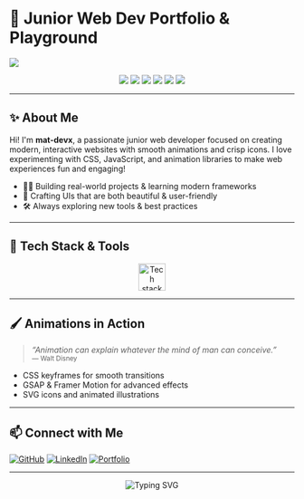# 🚀 Junior Web Dev Portfolio & Playground

![ ](https://capsule-render.vercel.app/api?type=waving&color=gradient&height=180&section=header&text=mat-devx%20Web%20Dev&fontSize=38&fontAlignY=30&desc=Modern%20Web%20Experiments%20with%20Animations%20%26%20Icons&descAlignY=60)

<p align="center">
  <img src="https://img.shields.io/badge/HTML5-E34F26?style=for-the-badge&logo=html5&logoColor=white"/>
  <img src="https://img.shields.io/badge/CSS3-1572B6?style=for-the-badge&logo=css3&logoColor=white"/>
  <img src="https://img.shields.io/badge/JavaScript-F7DF1E?style=for-the-badge&logo=javascript&logoColor=black"/>
    <img src="https://img.shields.io/badge/Laravel-FF2D20?style=for-the-badge&logo=laravel&logoColor=white"/>
  <img src="https://img.shields.io/badge/C%23-239120?style=for-the-badge&logo=c-sharp&logoColor=white"/>
  <img src="https://img.shields.io/badge/VSCode-007ACC?style=for-the-badge&logo=visual-studio-code&logoColor=white"/>
</p>

---

## ✨ About Me

Hi! I'm **mat-devx**, a passionate junior web developer focused on creating modern, interactive websites with smooth animations and crisp icons. I love experimenting with CSS, JavaScript, and animation libraries to make web experiences fun and engaging!

- 🧑‍💻 Building real-world projects & learning modern frameworks
- 🎨 Crafting UIs that are both beautiful & user-friendly
 - 🛠️ Always exploring new tools & best practices

---
 
## 🔧 Tech Stack & Tools

<div align="center">
  <img src="https://skillicons.dev/icons?i=html,css,js,react,git,framer,laravel,cs,vscode" alt="Tech stack" height="48"/>
</div>

---

## 🖌️ Animations in Action

> _“Animation can explain whatever the mind of man can conceive.”_  
> <sub>— Walt Disney</sub>

- CSS keyframes for smooth transitions
- GSAP & Framer Motion for advanced effects
- SVG icons and animated illustrations

---

## 📫 Connect with Me

[![GitHub](https://img.shields.io/badge/GitHub-mat--devx-181717?style=flat-square&logo=github)](https://github.com/mat-devx)
[![LinkedIn](https://img.shields.io/badge/LinkedIn-Connect-blue?style=flat-square&logo=linkedin)](https://linkedin.com/in/mat-devx)
[![Portfolio](https://img.shields.io/badge/Portfolio-Visit-ff69b4?style=flat-square&logo=google-chrome)](https://your-portfolio-link)

---

<p align="center">
  <img src="https://readme-typing-svg.herokuapp.com?font=Fira+Code&weight=500&pause=1000&color=FFA500&center=true&vCenter=true&width=440&lines=printf(%22Hello,+World!%22);Coding+in+Style+with+mat-devx" alt="Typing SVG" />
</p>
